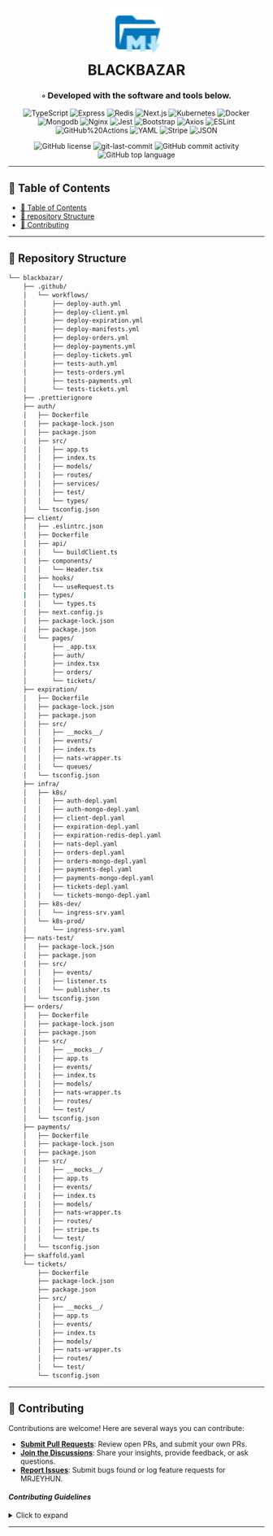 
<div align="center">
<h1 align="center">
<img src="https://raw.githubusercontent.com/PKief/vscode-material-icon-theme/ec559a9f6bfd399b82bb44393651661b08aaf7ba/icons/folder-markdown-open.svg" width="100" />
<br>BLACKBAZAR</h1>
<h3>◦ Developed with the software and tools below.</h3>

<p align="center">
<img src="https://img.shields.io/badge/TypeScript-3178C6.svg?style=flat-square&logo=TypeScript&logoColor=white" alt="TypeScript" />
<img src="https://img.shields.io/badge/Express-000000.svg?style=flat-square&logo=Express&logoColor=white" alt="Express" />
<img src="https://img.shields.io/badge/redis-%23DD0031.svg?style=flat-square&logo=redis&logoColor=white" alt="Redis" />
<img src="https://img.shields.io/badge/Next.js-000000.svg?style=flat-square&logo=Next.js&logoColor=white" alt="Next.js" />
<img src="https://img.shields.io/badge/Kubernetes-123786.svg?style=flat-square&logo=Kubernetes&logoColor=white" alt="Kubernetes" />
<img src="https://img.shields.io/badge/Docker-2496ED.svg?style=flat-square&logo=Docker&logoColor=white" alt="Docker" />
<img src="https://img.shields.io/badge/-MongoDB-05122A?style=flat&logo=mongodb" alt="Mongodb" />
<img src="https://img.shields.io/badge/nginx-%23009639.svg?style=flat-square&logo=nginx&logoColor=white" alt="Nginx" />
<img src="https://img.shields.io/badge/Jest-C21325.svg?style=flat-square&logo=Jest&logoColor=white" alt="Jest" />
<img src="https://img.shields.io/badge/Bootstrap-7952B3.svg?style=flat-square&logo=Bootstrap&logoColor=white" alt="Bootstrap" />
<img src="https://img.shields.io/badge/Axios-5A29E4.svg?style=flat-square&logo=Axios&logoColor=white" alt="Axios" />
<img src="https://img.shields.io/badge/ESLint-4B32C3.svg?style=flat-square&logo=ESLint&logoColor=white" alt="ESLint" />
<img src="https://img.shields.io/badge/GitHub%20Actions-2088FF.svg?style=flat-square&logo=GitHub-Actions&logoColor=white" alt="GitHub%20Actions" />
<img src="https://img.shields.io/badge/YAML-CB171E.svg?style=flat-square&logo=YAML&logoColor=white" alt="YAML" />
<img src="https://img.shields.io/badge/Stripe-008CDD.svg?style=flat-square&logo=Stripe&logoColor=white" alt="Stripe" />
<img src="https://img.shields.io/badge/JSON-000000.svg?style=flat-square&logo=JSON&logoColor=white" alt="JSON" />
</p>
<img src="https://img.shields.io/github/license/MrJeyhun/blackbazar?style=flat-square&color=5D6D7E" alt="GitHub license" />
<img src="https://img.shields.io/github/last-commit/MrJeyhun/blackbazar?style=flat-square&color=5D6D7E" alt="git-last-commit" />
<img src="https://img.shields.io/github/commit-activity/m/MrJeyhun/blackbazar?style=flat-square&color=5D6D7E" alt="GitHub commit activity" />
<img src="https://img.shields.io/github/languages/top/MrJeyhun/blackbazar?style=flat-square&color=5D6D7E" alt="GitHub top language" />
</div>

---

## 📖 Table of Contents
- [📖 Table of Contents](#-table-of-contents)
- [📂 repository Structure](#-repository-structure)
- [🤝 Contributing](#-contributing)
---

## 📂 Repository Structure

```sh
└── blackbazar/
    ├── .github/
    │   └── workflows/
    │       ├── deploy-auth.yml
    │       ├── deploy-client.yml
    │       ├── deploy-expiration.yml
    │       ├── deploy-manifests.yml
    │       ├── deploy-orders.yml
    │       ├── deploy-payments.yml
    │       ├── deploy-tickets.yml
    │       ├── tests-auth.yml
    │       ├── tests-orders.yml
    │       ├── tests-payments.yml
    │       └── tests-tickets.yml
    ├── .prettierignore
    ├── auth/
    │   ├── Dockerfile
    │   ├── package-lock.json
    │   ├── package.json
    │   ├── src/
    │   │   ├── app.ts
    │   │   ├── index.ts
    │   │   ├── models/
    │   │   ├── routes/
    │   │   ├── services/
    │   │   ├── test/
    │   │   └── types/
    │   └── tsconfig.json
    ├── client/
    │   ├── .eslintrc.json
    │   ├── Dockerfile
    │   ├── api/
    │   │   └── buildClient.ts
    │   ├── components/
    │   │   └── Header.tsx
    │   ├── hooks/
    │   │   └── useRequest.ts
    |   ├── types/
    │   │   └── types.ts
    │   ├── next.config.js
    │   ├── package-lock.json
    │   ├── package.json
    │   └── pages/
    │       ├── _app.tsx
    │       ├── auth/
    │       ├── index.tsx
    │       ├── orders/
    │       └── tickets/
    ├── expiration/
    │   ├── Dockerfile
    │   ├── package-lock.json
    │   ├── package.json
    │   ├── src/
    │   │   ├── __mocks__/
    │   │   ├── events/
    │   │   ├── index.ts
    │   │   ├── nats-wrapper.ts
    │   │   └── queues/
    │   └── tsconfig.json
    ├── infra/
    │   ├── k8s/
    │   │   ├── auth-depl.yaml
    │   │   ├── auth-mongo-depl.yaml
    │   │   ├── client-depl.yaml
    │   │   ├── expiration-depl.yaml
    │   │   ├── expiration-redis-depl.yaml
    │   │   ├── nats-depl.yaml
    │   │   ├── orders-depl.yaml
    │   │   ├── orders-mongo-depl.yaml
    │   │   ├── payments-depl.yaml
    │   │   ├── payments-mongo-depl.yaml
    │   │   ├── tickets-depl.yaml
    │   │   └── tickets-mongo-depl.yaml
    │   ├── k8s-dev/
    │   │   └── ingress-srv.yaml
    │   └── k8s-prod/
    │       └── ingress-srv.yaml
    ├── nats-test/
    │   ├── package-lock.json
    │   ├── package.json
    │   ├── src/
    │   │   ├── events/
    │   │   ├── listener.ts
    │   │   └── publisher.ts
    │   └── tsconfig.json
    ├── orders/
    │   ├── Dockerfile
    │   ├── package-lock.json
    │   ├── package.json
    │   ├── src/
    │   │   ├── __mocks__/
    │   │   ├── app.ts
    │   │   ├── events/
    │   │   ├── index.ts
    │   │   ├── models/
    │   │   ├── nats-wrapper.ts
    │   │   ├── routes/
    │   │   └── test/
    │   └── tsconfig.json
    ├── payments/
    │   ├── Dockerfile
    │   ├── package-lock.json
    │   ├── package.json
    │   ├── src/
    │   │   ├── __mocks__/
    │   │   ├── app.ts
    │   │   ├── events/
    │   │   ├── index.ts
    │   │   ├── models/
    │   │   ├── nats-wrapper.ts
    │   │   ├── routes/
    │   │   ├── stripe.ts
    │   │   └── test/
    │   └── tsconfig.json
    ├── skaffold.yaml
    └── tickets/
        ├── Dockerfile
        ├── package-lock.json
        ├── package.json
        ├── src/
        │   ├── __mocks__/
        │   ├── app.ts
        │   ├── events/
        │   ├── index.ts
        │   ├── models/
        │   ├── nats-wrapper.ts
        │   ├── routes/
        │   └── test/
        └── tsconfig.json

```
---

## 🤝 Contributing

Contributions are welcome! Here are several ways you can contribute:

- **[Submit Pull Requests](https://github.com/MrJeyhun/blackbazar/blob/main/CONTRIBUTING.md)**: Review open PRs, and submit your own PRs.
- **[Join the Discussions](https://github.com/MrJeyhun/blackbazar/discussions)**: Share your insights, provide feedback, or ask questions.
- **[Report Issues](https://github.com/MrJeyhun/blackbazar/issues)**: Submit bugs found or log feature requests for MRJEYHUN.

#### *Contributing Guidelines*

<details closed>
<summary>Click to expand</summary>

1. **Fork the Repository**: Start by forking the project repository to your GitHub account.
2. **Clone Locally**: Clone the forked repository to your local machine using a Git client.
   ```sh
   git clone <your-forked-repo-url>
   ```
3. **Create a New Branch**: Always work on a new branch, giving it a descriptive name.
   ```sh
   git checkout -b new-feature-x
   ```
4. **Make Your Changes**: Develop and test your changes locally.
5. **Commit Your Changes**: Commit with a clear and concise message describing your updates.
   ```sh
   git commit -m 'Implemented new feature x.'
   ```
6. **Push to GitHub**: Push the changes to your forked repository.
   ```sh
   git push origin new-feature-x
   ```
7. **Submit a Pull Request**: Create a PR against the original project repository. Clearly describe the changes and their motivations.

Once your PR is reviewed and approved, it will be merged into the main branch.

</details>

---
